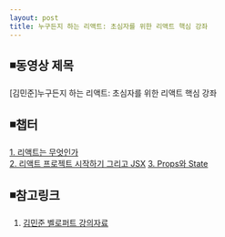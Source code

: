```yaml
---
layout: post
title: 누구든지 하는 리액트: 초심자를 위한 리액트 핵심 강좌
---
```


## ◾동영상 제목  
[김민준]누구든지 하는 리액트: 초심자를 위한 리액트 핵심 강좌

## ◾챕터  
[1. 리액트는 무엇인가](https://wisdompark.github.io/React0/)  
[2. 리액트 프로젝트 시작하기 그리고 JSX](https://wisdompark.github.io/React1/)
[3. Props와 State](https://wisdompark.github.io/React2/)



## ◾참고링크
1. [김민준 벨로퍼트 강의자료](https://velopert.com/3613)  
